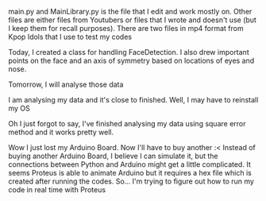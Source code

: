 
main.py and MainLibrary.py is the file that I edit and work mostly on.
Other files are either files from Youtubers or files that I wrote and doesn't use (but I keep them for recall purposes).
There are two files in mp4 format from Kpop Idols that I use to test my codes

Today, I created a class for handling FaceDetection.
I also drew important points on the face and an axis of symmetry based on locations of eyes and nose.

Tomorrow, I will analyse those data

I am analysing my data and it's close to finished. Well, I may have to reinstall my OS

Oh I just forgot to say, I've finished analysing my data using square error method and it works pretty well.

Wow I just lost my Arduino Board. Now I'll have to buy another :<
Instead of buying another Arduino Board, I believe I can simulate it, but the connections between Python and Arduino might get a little complicated.
It seems Proteus is able to animate Arduino but it requires a hex file which is created after running the codes.
So... I'm trying to figure out how to run my code in real time with Proteus
